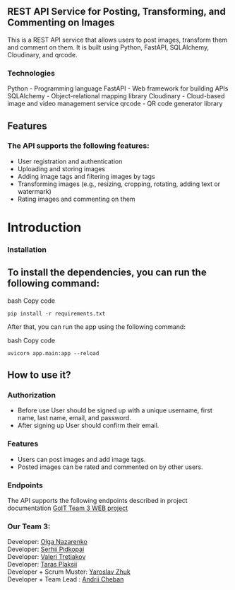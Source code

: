 ## REST API Service for Posting, Transforming, and Commenting on Images
This is a REST API service that allows users to post images, transform them and comment on them. It is built using Python, FastAPI, SQLAlchemy, Cloudinary, and qrcode.

### Technologies
Python - Programming language
FastAPI - Web framework for building APIs
SQLAlchemy - Object-relational mapping library
Cloudinary - Cloud-based image and video management service
qrcode - QR code generator library

## Features
### The API supports the following features:

+ User registration and authentication
+ Uploading and storing images
+ Adding image tags and filtering images by tags
+ Transforming images (e.g., resizing, cropping, rotating, adding text or watermark)
+ Rating images and commenting on them

# Introduction

### Installation
## To install the dependencies, you can run the following command:

bash Copy code
```
pip install -r requirements.txt
```


After that, you can run the app using the following command:

bash Copy code
```
uvicorn app.main:app --reload
```



## How to use it?
### Authorization

+ Before use User should be signed up with a unique username, first name, last name, email, and password.
+ After signing up User should confirm their email.

### Features

+ Users can post images and add image tags.
+ Posted images can be rated and commented on by other users.

### Endpoints
The API supports the following endpoints described in project documentation [GoIT Team 3 WEB project](docs/_build/static/index.html)


### Our Team 3:
Developer: [Olga Nazarenko](https://github.com/OlgaNazarenko)  
Developer: [Serhii Pidkopai](https://github.com/SSP0d)  
Developer: [Valeri Tretiakov](https://github.com/valeri7122)  
Developer: [Taras Plaksii](https://github.com/TT1410)  
Developer + Scrum Muster: [Yaroslav Zhuk](https://github.com/YaroslavZq)  
Developer + Team Lead : [Andrii Cheban](https://github.com/AndrewCheUA)
